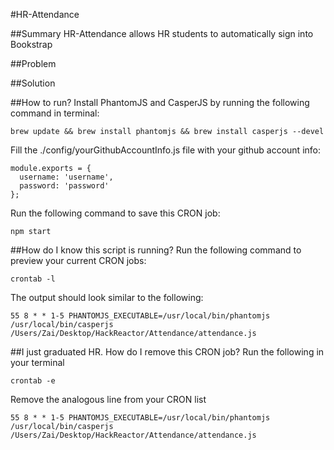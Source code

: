 #HR-Attendance

##Summary
HR-Attendance allows HR students to automatically sign into Bookstrap

##Problem

##Solution

##How to run?
Install PhantomJS and CasperJS by running the following command in terminal:
````
brew update && brew install phantomjs && brew install casperjs --devel
````
Fill the ./config/yourGithubAccountInfo.js file with your github account info:
````
module.exports = {
  username: 'username',
  password: 'password'
};
````
Run the following command to save this CRON job:
````
npm start
````
##How do I know this script is running?
Run the following command to preview your current CRON jobs:
````
crontab -l
````
The output should look similar to the following:
````
55 8 * * 1-5 PHANTOMJS_EXECUTABLE=/usr/local/bin/phantomjs /usr/local/bin/casperjs /Users/Zai/Desktop/HackReactor/Attendance/attendance.js
````
##I just graduated HR. How do I remove this CRON job?
Run the following in your terminal
````
crontab -e
````
Remove the analogous line from your CRON list
````
55 8 * * 1-5 PHANTOMJS_EXECUTABLE=/usr/local/bin/phantomjs /usr/local/bin/casperjs /Users/Zai/Desktop/HackReactor/Attendance/attendance.js
````
